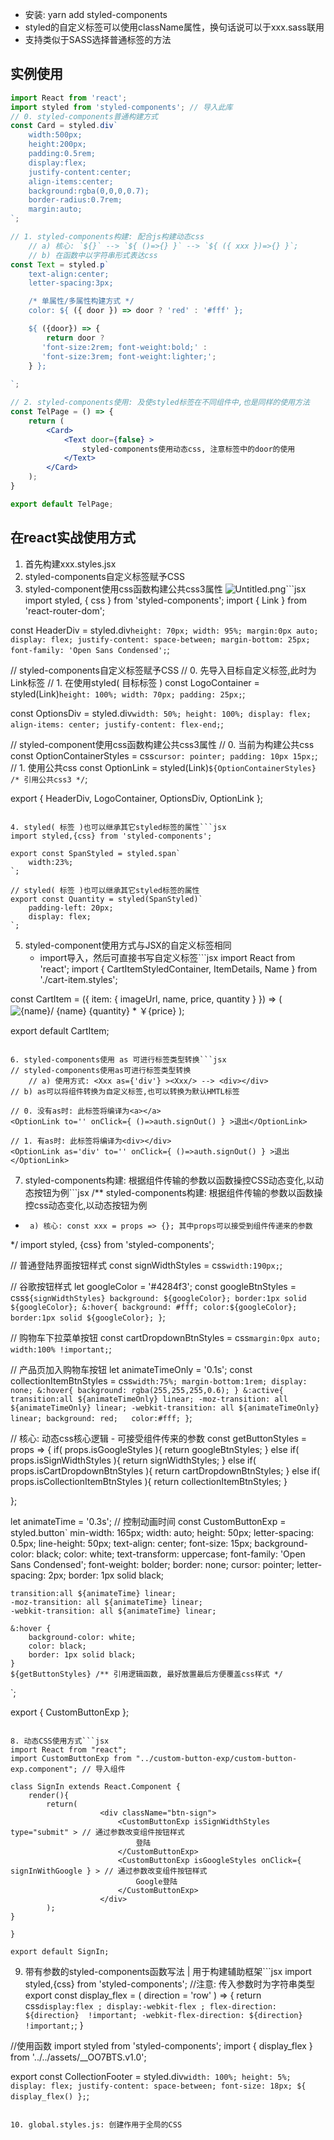 - 安装: yarn add styled-components
- styled的自定义标签可以使用className属性，换句话说可以于xxx.sass联用
- 支持类似于SASS选择普通标签的方法



## 实例使用


```jsx
import React from 'react';
import styled from 'styled-components'; // 导入此库
// 0. styled-components普通构建方式
const Card = styled.div`
    width:500px;
    height:200px;
    padding:0.5rem;
    display:flex;
    justify-content:center;
    align-items:center;
    background:rgba(0,0,0,0.7);
    border-radius:0.7rem;
    margin:auto;
`;

// 1. styled-components构建: 配合js构建动态css
    // a) 核心: `${}` --> `${ ()=>{} }` --> `${ ({ xxx })=>{} }`;
    // b) 在函数中以字符串形式表达css
const Text = styled.p`
    text-align:center;
    letter-spacing:3px;

    /* 单属性/多属性构建方式 */
    color: ${ ({ door }) => door ? 'red' : '#fff' };

    ${ ({door}) => {
        return door ?
       'font-size:2rem; font-weight:bold;' :
       'font-size:3rem; font-weight:lighter;'; 
    } };
    
`;

// 2. styled-components使用: 及使styled标签在不同组件中,也是同样的使用方法
const TelPage = () => {
    return (
        <Card>
            <Text door={false} >
                styled-components使用动态css, 注意标签中的door的使用
            </Text>
        </Card>
    );
}

export default TelPage;
```


## 在react实战使用方式


1. 首先构建xxx.styles.jsx
2. styled-components自定义标签赋予CSS
3. styled-component使用css函数构建公共css3属性
![Untitled.png](https://cdn.nlark.com/yuque/0/2021/png/12378899/1614872407564-a44c012b-ae8e-4553-8597-2567b5c377e7.png#align=left&display=inline&height=80&margin=%5Bobject%20Object%5D&name=Untitled.png&originHeight=80&originWidth=225&size=4134&status=done&style=none&width=225)```jsx
import styled, { css } from 'styled-components';
import { Link } from 'react-router-dom';

const HeaderDiv = styled.div`
    height: 70px;
    width: 95%;
    margin:0px auto;
    display: flex;
    justify-content: space-between;
    margin-bottom: 25px;
    font-family: 'Open Sans Condensed';
`; 

// styled-components自定义标签赋予CSS
    // 0. 先导入目标自定义标签,此时为Link标签
    // 1. 在使用styled( 目标标签 )
const LogoContainer = styled(Link)`
    height: 100%;
    width: 70px;
    padding: 25px;
`;

const OptionsDiv = styled.div`
    width: 50%;
    height: 100%;
    display: flex;
    align-items: center;
    justify-content: flex-end;
`;

// styled-component使用css函数构建公共css3属性
    // 0. 当前为构建公共css
const OptionContainerStyles = css`
    cursor: pointer;
    padding: 10px 15px;
`;
    // 1. 使用公共css
const OptionLink = styled(Link)`
    ${OptionContainerStyles} /* 引用公共css3 */
`;

export { HeaderDiv, LogoContainer, OptionsDiv, OptionLink };
```

4. styled( 标签 )也可以继承其它styled标签的属性```jsx
import styled,{css} from 'styled-components';

export const SpanStyled = styled.span`
    width:23%;
`;

// styled( 标签 )也可以继承其它styled标签的属性
export const Quantity = styled(SpanStyled)`
    padding-left: 20px;
    display: flex;
`;
```

5. styled-component使用方式与JSX的自定义标签相同
   - import导入，然后可直接书写自定义标签```jsx
import React from 'react';
import { CartItemStyledContainer, ItemDetails, Name } from './cart-item.styles';

const CartItem = ({ item: { imageUrl, name, price, quantity } }) => (
    <CartItemStyledContainer>
        <img src={imageUrl} alt={name}/>
        <ItemDetails>
            <Name>
                {name}
            </Name>
            <span className="price">
                {quantity} * ￥{price}
            </span>
        </ItemDetails>
    </CartItemStyledContainer>
);

export default CartItem;
```

6. styled-components使用 as 可进行标签类型转换```jsx
// styled-components使用as可进行标签类型转换
    // a) 使用方式: <Xxx as={'div'} ><Xxx/> --> <div></div>
// b) as可以将组件转换为自定义标签,也可以转换为默认HMTL标签

// 0. 没有as时: 此标签将编译为<a></a>
<OptionLink to='' onClick={ ()=>auth.signOut() } >退出</OptionLink>

// 1. 有as时: 此标签将编译为<div></div>
<OptionLink as='div' to='' onClick={ ()=>auth.signOut() } >退出</OptionLink>
```

7. styled-components构建: 根据组件传输的参数以函数操控CSS动态变化,以动态按钮为例```jsx
/**
styled-components构建: 根据组件传输的参数以函数操控css动态变化,以动态按钮为例
 *      a) 核心: const xxx = props => {}; 其中props可以接受到组件传递来的参数
 */
import styled, {css} from 'styled-components';

// 普通登陆界面按钮样式
const signWidthStyles = css`
    width:190px;
`;

// 谷歌按钮样式
let googleColor = '#4284f3';
const googleBtnStyles = css`
    ${signWidthStyles}
    background: ${googleColor};
    border:1px solid ${googleColor};
    &:hover{
        background: #fff;
        color:${googleColor};
        border:1px solid ${googleColor};
    }
`;

// 购物车下拉菜单按钮
const cartDropdownBtnStyles = css`
  margin:0px auto;
  width:100% !important;
`;

// 产品页加入购物车按钮
let animateTimeOnly = '0.1s';
const collectionItemBtnStyles = css`
    width:75%;
    margin-bottom:1rem;
    display: none;
    &:hover{
    background: rgba(255,255,255,0.6);
    }
    &:active{
    transition:all ${animateTimeOnly} linear;
    -moz-transition: all ${animateTimeOnly} linear;
    -webkit-transition: all ${animateTimeOnly} linear;
    background: red;  
    color:#fff;
    }
`;

// 核心: 动态css核心逻辑 - 可接受组件传来的参数
const getButtonStyles = props => {
    if( props.isGoogleStyles ){
        return googleBtnStyles;
    }
    else if( props.isSignWidthStyles ){
        return signWidthStyles;
    }
    else if( props.isCartDropdownBtnStyles ){
        return cartDropdownBtnStyles;
    }
    else if( props.isCollectionItemBtnStyles ){
        return collectionItemBtnStyles;
    }
    
};

let animateTime = '0.3s'; // 控制动画时间
const CustomButtonExp = styled.button`
    min-width: 165px;
    width: auto;
    height: 50px;
    letter-spacing: 0.5px;
    line-height: 50px;
    text-align: center;
    font-size: 15px;
    background-color: black;
    color: white;
    text-transform: uppercase;
    font-family: 'Open Sans Condensed';
    font-weight: bolder;
    border: none;
    cursor: pointer;
    letter-spacing: 2px;
    border: 1px solid black;

    transition:all ${animateTime} linear;
    -moz-transition: all ${animateTime} linear;
    -webkit-transition: all ${animateTime} linear;

    &:hover {
        background-color: white;
        color: black;
        border: 1px solid black;
    }
    ${getButtonStyles} /** 引用逻辑函数, 最好放置最后方便覆盖css样式 */
`;

export { CustomButtonExp };
```

8. 动态CSS使用方式```jsx
import React from "react";
import CustomButtonExp from "../custom-button-exp/custom-button-exp.component"; // 导入组件

class SignIn extends React.Component {
    render(){
        return(
                    <div className="btn-sign">
                        <CustomButtonExp isSignWidthStyles type="submit" > // 通过参数改变组件按钮样式
                            登陆
                        </CustomButtonExp>
                        <CustomButtonExp isGoogleStyles onClick={ signInWithGoogle } > // 通过参数改变组件按钮样式
                            Google登陆
                        </CustomButtonExp>
                    </div>
        );
}

}

export default SignIn;
```

9. 带有参数的styled-components函数写法 | 用于构建辅助框架```jsx
import styled,{css} from 'styled-components';
//注意: 传入参数时为字符串类型
export const display_flex = ( direction = 'row' ) => {
    return css`
        display:flex ;
        display:-webkit-flex ;
        flex-direction: ${direction}  !important;
        -webkit-flex-direction: ${direction} !important;
    `;
}

//使用函数
import styled from 'styled-components';
import { display_flex } from '../../assets/__OO7BTS.v1.0';

export const CollectionFooter = styled.div`
    width: 100%;
    height: 5%;
    display: flex;
    justify-content: space-between;
    font-size: 18px;
    ${ display_flex() };
`;
```

10. global.styles.js: 创建作用于全局的CSS
